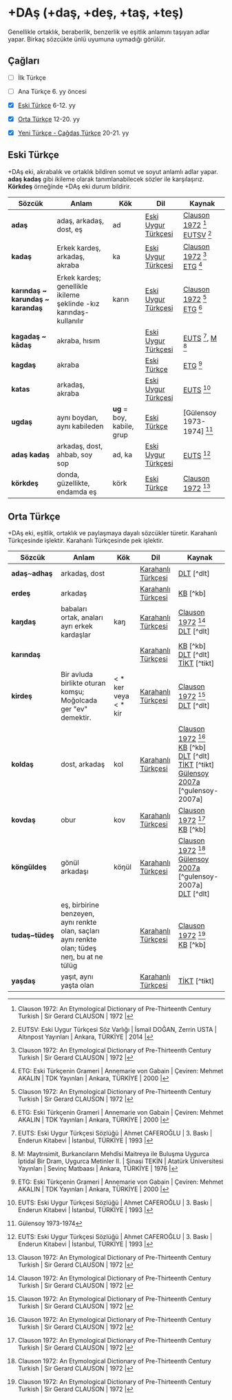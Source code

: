 # +DAş (+daş, +deş, +taş, +teş)

Genellikle ortaklık, beraberlik, benzerlik ve eşitlik anlamını taşıyan adlar yapar. Birkaç sözcükte ünlü uyumuna uymadığı görülür.

## Çağları

- [ ] İlk Türkçe
- [ ] Ana Türkçe 6. yy öncesi
- [x] [Eski Türkçe] 6-12. yy
- [x] [Orta Türkçe] 12-20. yy
- [x] [Yeni Türkçe - Çağdaş Türkçe] 20-21. yy


## Eski Türkçe
+DAş eki, akrabalık ve ortaklık bildiren somut ve soyut anlamlı adlar yapar. **adaş kadaş** gibi ikileme olarak tanımlanabilecek sözler ile karşılaşırız. **Körkdeş** örneğinde +DAş eki durum bildirir.

| Sözcük | Anlam | Kök | Dil | Kaynak |
|--------|-------|-----|-----|--------|
| **adaş** | adaş, arkadaş, dost, eş | ad | [Eski Uygur Türkçesi] | [Clauson 1972] [^clauson-72]<br>[EUTSV] [^eutsv] |
| **kadaş** | Erkek kardeş, arkadaş, akraba | ka | [Eski Uygur Türkçesi] | [Clauson 1972] [^clauson-72]<br>[ETG] [^etg] |
| **karındaş ~ karundaş ~ karandaş** | Erkek kardeş; genellikle ikileme şeklinde -kız karındaş- kullanılır | karın | [Eski Uygur Türkçesi] | [Clauson 1972] [^clauson-72]<br>[ETG] [^etg] |
| **kagadaş ~ kādaş** | akraba, hısım | | [Eski Uygur Türkçesi] | [EUTS] [^euts], [M] [^m]|
| **kagdaş** | akraba | | [Eski Türkçe] | [ETG] [^etg] |
| **katas** | arkadaş, akraba | | [Eski Uygur Türkçesi] | [EUTS] [^euts] |
| **ugdaş** | aynı boydan, aynı kabileden | **ug**  = boy, kabile, grup | [Eski Türkçe] | [Gülensoy 1973-1974] [^gulensoy-73-74] |
| **adaş kadaş** | arkadaş, dost, ahbab, soy sop | ad, ka | [Eski Uygur Türkçesi] | [EUTS] [^euts] |
| **körkdeş** | donda, güzellikte, endamda eş | körk | [Eski Türkçe] | [Clauson 1972] [^clauson-72] |

## Orta Türkçe

+DAş eki, eşitlik, ortaklık ve paylaşmaya dayalı sözcükler türetir. Karahanlı Türkçesinde işlektir. Karahanlı Türkçesinde pek işlektir.

| Sözcük | Anlam | Kök | Dil | Kaynak |
|--------|-------|-----|-----|--------|
| **adaş**~**adhaş** | arkadaş, dost | | [Karahanlı Türkçesi] | [DLT] [^dlt] |
| **erdeş** | arkadaş | | [Karahanlı Türkçesi] | [KB] [^kb] |
| **kaŋdaş** | babaları ortak, anaları ayrı erkek kardaşlar | kaŋ | [Karahanlı Türkçesi] | [Clauson 1972] [^clauson-72]<br>[DLT] [^dlt] |
| **karındaş** | | | [Karahanlı Türkçesi] | [KB] [^kb]<br>[DLT] [^dlt]<br>[TİKT] [^tikt] |
| **kirdeş** | Bir avluda birlikte oturan komşu; Moğolcada ger "ev" demektir. | < * ker veya < * kir | [Karahanlı Türkçesi] | [Clauson 1972] [^clauson-72]<br>[DLT] [^dlt] |
| **koldaş** | dost, arkadaş | kol | [Karahanlı Türkçesi] | [Clauson 1972] [^clauson-72]<br>[KB] [^kb]<br>[DLT] [^dlt]<br>[TİKT] [^tikt]<br>[Gülensoy 2007a] [^gulensoy-2007a] |
| **kovdaş** | obur | kov | [Karahanlı Türkçesi] | [Clauson 1972] [^clauson-72]<br>[KB] [^kb] |
| **köngüldeş** | gönül arkadaşı | köŋül | [Karahanlı Türkçesi] | [Clauson 1972] [^clauson-72]<br>[Gülensoy 2007a] [^gulensoy-2007a]<br>[DLT] [^dlt] |
| **tudaş~tüdeş** | eş, birbirine benzeyen, aynı renkte olan, saçları aynı renkte olan; tüdeş neŋ, bu at ne tülüg | | [Karahanlı Türkçesi] | [Clauson 1972] [^clauson-72]<br>[KB] [^kb] |
| **yaşdaş** | yaşıt, aynı yaşta olan | | [Karahanlı Türkçesi] | [TİKT] [^tikt] |


[^clauson-72]:
    Clauson 1972: An Etymological Dictionary of Pre-Thirteenth Century Turkish | Sir Gerard CLAUSON | 1972 |
[^etg]: 
    ETG: Eski Türkçenin Grameri | Annemarie von Gabain | Çeviren: Mehmet AKALIN | TDK Yayınları | Ankara, TÜRKİYE | 2000 |  
[^euts]: 
    EUTS: Eski Uygur Türkçesi Sözlüğü | Ahmet CAFEROĞLU | 3. Baskı | Enderun Kitabevi | İstanbul, TÜRKİYE | 1993 |  
[^eutsv]: 
    EUTSV: Eski Uygur Türkçesi Söz Varlığı | İsmail DOĞAN, Zerrin USTA | Altınpost Yayınları | Ankara, TÜRKİYE | 2014 |  
[^gulensoy-73-74]:
    Gülensoy 1973-1974
[^m]: 
    M: Maytrısimit, Burkancıların Mehdîsi Maitreya ile Buluşma Uygurca İptidaî Bir Dram, Uygurca Metinler II. | Şinasi TEKİN | Atatürk Üniversitesi Yayınları | Sevinç Matbaası | Ankara, TÜRKİYE | 1976 |  


[AL]: # "Abuşka Lugâti veya Çağatay Sözlüğü | Besim ATALAY | Yayımlayan: Süleyman TONGUZALP | Ayyıldız Matbaası | Ankara, TÜRKİYE | 1970 |"
[AH]: # "Atabetü'ül-Hakayık | Reşit Rahmeti ARAT | TDK Yayınları | Ankara, TÜRKİYE | 2006 |"
[BT I-III-V-XX]: # "Berliner Turfantexte; Hazai, George, Peter Zieme, Fragmente der Uigurischen Version des ''Jin 'gain mit den Meister Fu, (Berliner Turfantexte I), Akademie - Verlag Berlin 1971; Zieme Peter, Vimalakırtinirdesasutra (Berliner Turfantexte XX) | Belgium | 2000 |"
[CC]: # "Kuman Lehçesi Sözlüğü Codex Cumanicus'un Türkçe Sözlük Dizini | Grönbech | Çeviren: Kemal AYTAÇ | Kültür Bakanlığı Yayınları | Ankara, TÜRKİYE | 1992 |"
[Clauson 1972]: # "An Etymological Dictionary of Pre-Thirteenth Century Turkish | Sir Gerard CLAUSON | 1972 |"
[Clauson 1973-1974]: # "Gülensoy 1973-1974"
[ÇBH]: # "Çaştani Bey Hikâyesi | F.W.K. Müller, A. von Gabain | Çeviren: S. HİMRAN | İstanbul, TÜRKİYE | 1945 |"
[DK]: # "Dede Korkut Kitabı | Bekir Sami ÖZSOY | Akçağ Yayınları | Ankara, TÜRKİYE | 2006 |"
[DLT]: # "Dîvânı Lugât'it-Türk Dizini, Endeks, Cilt IV | Çeviren: Besim Atalay | TDK Yayınları | Ankara, TÜRKİYE | 1999 |"
[DTO]: # "Dictionnaire Turk-Oriental, Des Ouvrages De Baber, D'aboul-Gâzi Et De Mir-Ali-Chir-Nevâi | Par M. Pavet De Courteille | A L'imprimerie Impreiale | Paris | 1870 |"
[EATE]: # "Eski Anadolu Türkçesinde Ekler | Gürer GÜLSEVİN | TDK Yayınları | Ankara, TÜRKİYE | 2007 |"
[ED]: # "Ed-Dürettü'l -Mudiyye Fi'l-Lügati't-Türkiyye | Recep TOPARLI | TDK Yayınları | Ankara, TÜRKİYE | 2003 |"
[EK]: # "El-Kavaninü'l-Külliye Li-Zapti'l-Lügati't-Türkiye | Recep TOPARLI, Sadi Çögenli, Nevzat H. YANIK | TDK Yayınları | Ankara, TÜRKİYE | 1999 |"
[ETG]: # "Eski Türkçenin Grameri | Annemarie von Gabain | Çeviren: Mehmet AKALIN | TDK Yayınları | Ankara, TÜRKİYE | 2000 |"
[ETŞ]: # "İslam Öncesi Türk Şiiri, Türk Dili, Eski Türk Şiiri Özel Sayısı, Cilt LI, S. 409, s.3-42 | Talat TEKİN | TDK Yayınları | 1986 |"
[ETT]: # "Eski Türkiye Türkçesi | Faruk Kadri TİMURTAŞ | Enderun Kitabevi | İstanbul, TÜRKİYE | 1987 |"
[ETY]: # "Eski Türk Yazıtları | Hüseyin Namık ORKUN | TDK Yayınları | Ankara, TÜRKİYE | 1987 |"
[EUTS]: # "Eski Uygur Türkçesi Sözlüğü | Ahmet CAFEROĞLU | 3. Baskı | Enderun Kitabevi | İstanbul, TÜRKİYE | 1993 |" 
[EUTSV]: # "Eski Uygur Türkçesi Söz Varlığı | İsmail DOĞAN, Zerrin USTA | Altınpost Yayınları | Ankara, TÜRKİYE | 2014 |"
[G]: # "Garib-nâme - Âşık Paşa, I/I-1/2 | Kemal YAVUZ | TDK Yayınları | İstanbul, TÜRKİYE | 2000 |"
[GT]: # "Gülistan Tercümesi | Seyf-i SARAYİ | Hazırlayan: Doc. Dr. Ali Fehmi KARAMANLIĞLI | TDK Yayınları | Ankara, TÜRKİYE | 1989 |"
[Gülensoy 2007a]: #
[H]: # "Huastuanift, von le Coq'un İngilizce Tercümesinden | Çeviren: S. İmran | Ankara, TÜRKİYE | 1941 |"
[HŞ]: # "Kutb'un Husrev ü Şirin'i ve Dil Hususiyetleri | Necmettin HACIEMİNOĞLU | TDK Yayınları | Ankara, TÜRKİYE | 2000 |"
[HTG]: # "Harezm Türkçesi ve Grameri | Necmettin HACIEMİNOĞLU | İstanbul Üniversitesi Edebiyat Fakültesi Yayınları | Ankara, TÜRKİYE | 1997 |"
[IB]: # "Irk Bitig Eski Uygurca Fal Kitabı | Talat TEKİN | Öncü Kitap | Ankara, TÜRKİYE | 2004 |"
[İKP]: # "İyi ve Kötü Prens Öyküsü | James Russell Hamilton | Çeviren: Vedat KÖKEN | TDK Yayınları | Ankara, TÜRKİYE | 1998 |"
[İML]: # "İbni Mühenna Lûgati | Aptullah BATTAL | TDK Yayınları | Ankara, TÜRKİYE | 1997 |"
[İMS]: # "İrşâdü'l-Mülûk Ve's-Selātin | Recep TOPARLI | TDK Yayınları | Ankara, TÜRKİYE | 1992 |"
[KB]: # "Kutadgu Bilig, Cilt I | Reşit Rahmeti ARAT | TDK Yayınları | Ankara, TÜRKİYE | 1999 |"
[KE]: # "Kısasü'l-Enbiya, Nasırü'd-Din Bin Burhanü'd-Din Rabguzi, II, Dizin | Aysun ATA | TDK Yayınları | Ankara, TÜRKİYE | 1997 |"
[KİP]: # "Kuanşi İm Pusar, Uygurca Metinler I | Şinasi TEKİN | TDK YAyınları | Ankara, TÜRKİYE | 1993 |"
[KTG]: # "Kıpçak Türkçesi Grameri | Ali Fehmi KARAMANLIOĞLU | TDK Yayınları | Ankara, TÜRKİYE | 1994 |"
[KM]: # "Kitâb-ı Mecmû-ı Tercümân-ı Türkî ve Acemî ve Mugalî | Recep TOPARLI, Sadi ÇÖGENLİ, Nevzat H. YANIK | TDK Yayınları | Ankara, TÜRKİYE | 2000 |"
[KÖUKY]: # "Köktürk ve Ötüken Uygur Kağanlığı Yazıtları | Hatice Şirin User | Kömen Yayınları | Konya, TÜRKİYE | 2009 |"
[KT]: # "XV. Yüzyıl Başlarında Yapılmış Kur'an Tercümesi, Cilt I | Muhammed Bin Hamza | Hazırlayan: Ahmet TOPALOĞLU | Millî Eğitim Basımevi | İstanbul, TÜRKİYE | 1976 |"
[KTS]: # "Kıpçak Türkçesi Sözlüğü | Recep TOPARLI, Hanifi VURAL, Recep KARAATLI | TDK Yayınları | Ankara, TÜRKİYE | 2007 |"
[KY]: # "Erzurumlu Mustafa Darîr, Kıssa-i Yusuf (Yusuf u Züleyhâ) | Leyla KARAHAN | Gazi Üniversitesi, Sosyal Bilimler Enstitüsü, Türk Dili ve Edebiyatı Bölümü, Doktora Tezi | Ankara, TÜRKİYE | 1985 |"
[LÇ]: # "Lugat-i Çağatay ve Türki-i Osmani, Şeyh Süleyman Efendi-i Buhârî, Cild-i Evvel | İstanbul | 1298 |"
[M]: # "Maytrısimit, Burkancıların Mehdîsi Maitreya ile Buluşma Uygurca İptidaî Bir Dram, Uygurca Metinler II. | Şinasi TEKİN | Atatürk Üniversitesi Yayınları | Sevinç Matbaası | Ankara, TÜRKİYE | 1976 |"
[ME]: # "Mukaddimetü'l-Edeb, Harezm Türkçesi ile Tercümeli Şuşter Nüshası | Nuri YÜCE | TDK Yayınları | Ankara, TÜRKİYE | 1993 |"
[ML]: # "Muhâkemetü'l-Lugateyn, İki Dilin Muhakemesi, Alî Şîr Nevâyî | Hazırlayan: F. Sema BARUTÇU ÖZÖNDER | TDK Yayınları | Ankara, TÜRKİYE | 1996 |"
[MM]: # "Mu'înü'l-Mürîd | Recep TOPARLI, Mustafa ARGUNŞAH | TDK Yayınları | Ankara, TÜRKİYE | 1996 |"
[MN]: # "Mecmū'atü'n-Nezā'ir-Metin, Dizin, Tıpkıbasım, Ömer bin Mezîd | Mustafa CANPOLAT | TDK Yayınları | Ankara, TÜRKİYE | 1995 |"
[MŞ]: # "Müntahâb-ı Şifâ I Giriş-Metin, Celâlüddin Hızır (Hacı Paşa) | Zafer ÖNLER | TDK Yayınları | Ankara, TÜRKİYE | 1990 |"
[MT]: # "Marzubān-nāme Tercümesi, İnceleme, Metin, Sözlük, Tıpkıbasım | Zeynep KORKMAZ | Sadru'd-din ŞEYHOĞLU | Ankara Üniversitesi Dil ve Tarih-Coğrafya Fakültesi Yayınları | Ankara, TÜRKİYE | 1973 |"
[NF]: # "Nehcü'l-Feradis, III, Dizin-Sözlük | Aysu ATA | TDK Yayınları | Ankara, TÜRKİYE | 1973 |"
[OKD]: # "Oğuz Kağan Destanı | Millî Eğitim Basımevi | İstanbul, TÜRKİYE | 1970 |"
[OKTS]: # "Orta Asya'da Bulunmuş Kur'an Tefsirinin Söz Varlığı XII-XII. Yüzyıllar | A. K. Borovkov | Çeviren: Halil İbrahim USTA, Ebülfez AMANOĞLU | TDK Yayınları | Ankara, TÜRKİYE | 2002 |"
[OT]: # "Orta Türkçe, Karahanlı, Harezm, Kıpçak ve Eski Anadolu Türkçesi | Burhan PAÇACIOĞLU | Sivas, TÜRKİYE | 1998 |"
[OTG]: # "Orhon Türkçesi Grameri | Talat TEKİN | Ankara, TÜRKİYE | 2000 |"
[OY]: # "Orhon Yazıtları, Kültigin, Bilge Kağan, Tonyukuk | Talat TEKİN | İstanbul, TÜRKİYE | 2003 || Orhun Abideleri | Muharrem ERGİN | Boğaziçi Yayınları | İstanbul, TÜRKİYE | 2004 |"
[OYSD]: # "Orhun Yazıtlarının Söz Dizimi | Cengiz ALYILMAZ | Erzurum, TÜRKİYE | 1994 |"
[S]: # "Sanglax, A Persian Guide to the Turkish Language by Muhammad Mahdi Xan, Facsimile Text, with an Introduction and Indices | Sir Gerard Clauson | London | 1960 |"
[SN]: # "Süheyl ü Nev-Bahar (İnceleme-Metin-Sözlük) | Cem DİLÇİN | TDK Yayınları | Ankara, TÜRKİYE | 1991 |"
[ŞSL]: # "Şeyh Süleyman Efendi-i Buhari Lugât-i Çağatay ve Türkî-i Osmanî (Cildi Evvel) | Durgut HÜSEYİN | Trakya Ünivversitesi Sosyal Bilimler Enstitüsü Türk Dili ve Edebiyatı Anabilim Dalı Yüksek Lisans Tezi | Edirne, TÜRKİYE | 1995 |"
[TaİKT]: # "Şirvanlı Mahmud Târih-i İbn-i Kesir Tercümesi (Giriş-İnceleme-Metin-Sözlük) | Muhammet YELTEN | TDK Yayınları | Ankara, TÜRKİYE | 1998 |" 
[TİKT]: # "Türkçe İlk Kur'an Tercümesi (Ryland Nüshası), Karahanlı Türkçesi (Giriş-Metin-Notlar-Dizin) | Aysu ATA | TDK Yayınları | Ankara, TÜRKİYE | 2004 |"
[TS]: # "Tarama Sözlüğü, C.I-VIII | TDK Yayınları | Ankara, TÜRKİYE | 1995-1996 |"
[UAY]: # "Uygurca Altun Yaruk | Ceval KAYA | TDK Yayınları | Ankara, TÜRKİYE | 1994 |"
[UM]: # "Uygurca Metinler II, Maytrısimit, Burkancıların Mehdîsi Maitreya ile Buluşma, Uygurca İptidai Bir Dram | Şinasi TEKİN | Sevinç Matbaası | Ankara, TÜRKİYE | 1976 |"
[UÜH]: # "Uygurca Üç Hikaye, Uıgurıca IV - B, C, D | F.W.K. MÜLLER, A. von Gabain | Çeviren: S. HİMRAN | İstanbul, TÜRKİYE | 1946 |"
[Üİ]: # "Üç İtigsizler, Giriş-metin-Tercüme, Notlar-İndeks, XXX Levha | F. Sema BARUTÇU ÖZÖNDER | TDK Yayınları | Ankara, TÜRKİYE | 1998 |"
[ÜLT]: # "Üss-i Lisân-ı Türkî | Mehmet SADIK | Hazırlayan: Prof. Dr. Recep TOPARLI, Ali ILGIN | TDK Yayınları | Ankara, TÜRKİYE | 2006 |" 
[YZ]: # "Yusuf u Züleyha | Şeyyad HAMZA | Dehri DİLÇİN | TDK Yayınları | Ankara, TÜRKİYE | 1946 |"


[Eski Türkçe]: <#>
[Orta Türkçe]: <#>
[Yeni Türkçe - Çağdaş Türkçe]: <#>
[Eski Uygur Türkçesi]: <#>
[Karahanlı Türkçesi]: <#>
[Harezm Türkçesi]: <#>

